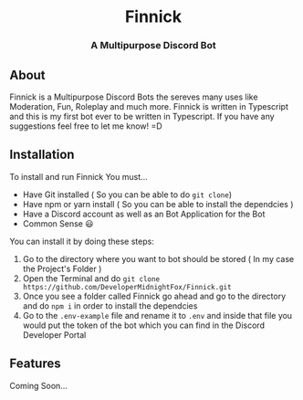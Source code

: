 <div align=center>
<h1>Finnick</h1>
<h3>A Multipurpose Discord Bot</h3>
</div>

## About

Finnick is a Multipurpose Discord Bots the sereves many uses like Moderation, Fun, Roleplay and much more. Finnick is written in Typescript and this is my first bot ever to be written in Typescript. If you have any suggestions feel free to let me know! =D

## Installation

To install and run Finnick You must...

- Have Git installed ( So you can be able to do `git clone`)
- Have npm or yarn install ( So you can be able to install the dependcies )
- Have a Discord account as well as an Bot Application for the Bot
- Common Sense 😃

You can install it by doing these steps:

1. Go to the directory where you want to bot should be stored ( In my case the Project's Folder )
2. Open the Terminal and do `git clone https://github.com/DeveloperMidnightFox/Finnick.git`
3. Once you see a folder called Finnick go ahead and go to the directory and do `npm i` in order to install the dependcies
4. Go to the `.env-example` file and rename it to `.env` and inside that file you would put the token of the bot which you can find in the Discord Developer Portal 

## Features

Coming Soon...